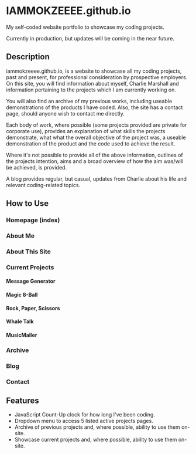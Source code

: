 # IAMMOKZEEEE.github.io

My self-coded website portfolio to showcase my coding projects.

Currently in production, but updates will be coming in the near future.

## Description
iammokzeeee.github.io, is a website to showcase all my coding projects, past and present, for professional consideration by prospective employers. On this site, you will find information about myself, Charlie Marshall and information pertaining to the projects which I am currently working on.

You will also find an archive of my previous works, including useable demonstrations of the products I have coded. Also, the site has a contact page, should anyone wish to contact me directly.

Each body of work, where possible (some projects provided are private for corporate use), provides an explanation of what skills the projects demonstrate, what what the overall objective of the project was, a useable demonstration of the product and the code used to achieve the result.

Where it's not possible to provide all of the above information, outlines of the projects intention, aims and a broad overview of how the aim was/will be achieved, is provided.

A blog provides regular, but casual, updates from Charlie about his life and relevant coding-related topics.

## How to Use

### Homepage (index)
### About Me
### About This Site
### Current Projects
#### Message Generator
#### Magic 8-Ball
#### Rock, Paper, Scissors
#### Whale Talk
#### MusicMailer
### Archive
### Blog
### Contact

## Features
+ JavaScript Count-Up clock for how long I've been coding.
+ Dropdown menu to access 5 listed active projects pages.
+ Archive of previous projects and, where possible, ability to use them on-site.
+ Showcase current projects and, where possible, ability to use them on-site.
